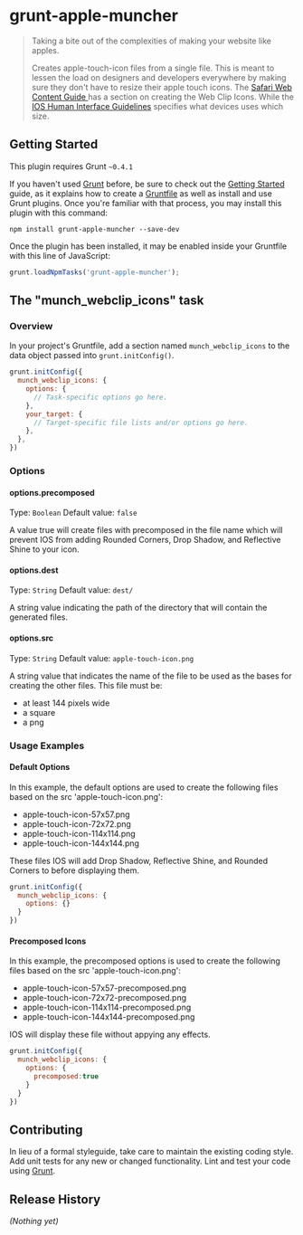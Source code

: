 # grunt-apple-muncher

> Taking a bite out of the complexities of making your website like apples.
>
> Creates apple-touch-icon files from a single file. This is meant to lessen the load on designers and developers everywhere by making sure they don't have to resize their apple touch icons.
> The [Safari Web Content Guide ](http://developer.apple.com/library/ios/documentation/AppleApplications/Reference/SafariWebContent/ConfiguringWebApplications/ConfiguringWebApplications.html#//apple_ref/doc/uid/TP40002051-CH3-SW3) has a section on creating the Web Clip Icons.
> While the [IOS Human Interface Guidelines](http://developer.apple.com/library/ios/documentation/UserExperience/Conceptual/MobileHIG/IconsImages/IconsImages.html#//apple_ref/doc/uid/TP40006556-CH14) specifies what devices uses which size.

## Getting Started
This plugin requires Grunt `~0.4.1`

If you haven't used [Grunt](http://gruntjs.com/) before, be sure to check out the [Getting Started](http://gruntjs.com/getting-started) guide, as it explains how to create a [Gruntfile](http://gruntjs.com/sample-gruntfile) as well as install and use Grunt plugins. Once you're familiar with that process, you may install this plugin with this command:

```shell
npm install grunt-apple-muncher --save-dev
```

Once the plugin has been installed, it may be enabled inside your Gruntfile with this line of JavaScript:

```js
grunt.loadNpmTasks('grunt-apple-muncher');
```

## The "munch_webclip_icons" task

### Overview
In your project's Gruntfile, add a section named `munch_webclip_icons` to the data object passed into `grunt.initConfig()`.

```js
grunt.initConfig({
  munch_webclip_icons: {
    options: {
      // Task-specific options go here.
    },
    your_target: {
      // Target-specific file lists and/or options go here.
    },
  },
})
```

### Options

#### options.precomposed
Type: `Boolean`
Default value: `false`

A value true will create files with precomposed in the file name which will prevent IOS from adding Rounded Corners, Drop Shadow, and Reflective Shine to your icon.


#### options.dest
Type: `String` 
Default value: `dest/` 

A string value indicating the path of the directory that will contain the generated files.

#### options.src
Type: `String` 
Default value: `apple-touch-icon.png` 

A string value that indicates the name of the file to be used as the bases for creating the other files. This file must be:
- at least 144 pixels wide
- a square
- a png 

### Usage Examples

#### Default Options
In this example, the default options are used to create the following files based on the src 'apple-touch-icon.png':
- apple-touch-icon-57x57.png
- apple-touch-icon-72x72.png
- apple-touch-icon-114x114.png
- apple-touch-icon-144x144.png

These files IOS will add Drop Shadow, Reflective Shine, and Rounded Corners to before displaying them.

```js
grunt.initConfig({
  munch_webclip_icons: {
    options: {}
  }
})
```
#### Precomposed Icons
In this example, the precomposed options is used to create the following files based on the src 'apple-touch-icon.png':
- apple-touch-icon-57x57-precomposed.png
- apple-touch-icon-72x72-precomposed.png
- apple-touch-icon-114x114-precomposed.png
- apple-touch-icon-144x144-precomposed.png

IOS will display these file without appying any effects.

```js
grunt.initConfig({
  munch_webclip_icons: {
    options: {
      precomposed:true
    }
  }
})
```
## Contributing
In lieu of a formal styleguide, take care to maintain the existing coding style. Add unit tests for any new or changed functionality. Lint and test your code using [Grunt](http://gruntjs.com/).

## Release History
_(Nothing yet)_
